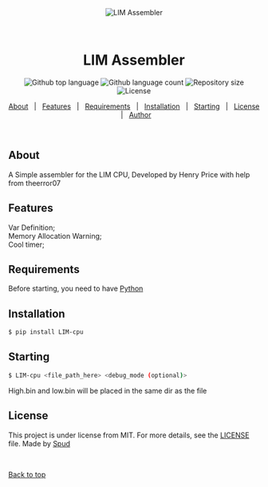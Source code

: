 <div align="center" id="top"> 
  <img src="./asm2bin.png" alt="LIM Assembler" />

  &#xa0;

  <!-- <a href="https://assembler2.netlify.app">Demo</a> -->
</div>

<h1 align="center">LIM Assembler</h1>

<p align="center">
  <img alt="Github top language" src="https://img.shields.io/github/languages/top/Spud304/LIM-Assembler?color=56BEB8">

  <img alt="Github language count" src="https://img.shields.io/github/languages/count/Spud304/LIM-Assembler?color=56BEB8">

  <img alt="Repository size" src="https://img.shields.io/github/repo-size/Spud304/LIM-Assembler?color=56BEB8">

  <img alt="License" src="https://img.shields.io/github/license/Spud304/LIM-Assembler?color=56BEB8">

  <!-- <img alt="Github issues" src="https://img.shields.io/github/issues/{{YOUR_GITHUB_USERNAME}}/assembler2?color=56BEB8" /> -->

  <!-- <img alt="Github forks" src="https://img.shields.io/github/forks/{{YOUR_GITHUB_USERNAME}}/assembler2?color=56BEB8" /> -->

  <!-- <img alt="Github stars" src="https://img.shields.io/github/stars/{{YOUR_GITHUB_USERNAME}}/assembler2?color=56BEB8" /> -->
</p>

<!-- Status -->

<!-- <h4 align="center"> 
	🚧  Assembler2 🚀 Under construction...  🚧
</h4> 

<hr> -->

<p align="center">
  <a href="#about">About</a> &#xa0; | &#xa0; 
  <a href="#features">Features</a> &#xa0; | &#xa0;
  <a href="#requirements">Requirements</a> &#xa0; | &#xa0;
  <a href="#installation">Installation</a> &#xa0; | &#xa0;
  <a href="#starting">Starting</a> &#xa0; | &#xa0;
  <a href="#license">License</a> &#xa0; | &#xa0;
  <a href="https://github.com/Spud304" target="_blank">Author</a>
</p>

<br>

## About ##

A Simple assembler for the LIM CPU, Developed by Henry Price with help from theerror07

## Features ##

Var Definition;\
Memory Allocation Warning;\
Cool timer;

## Requirements ##

Before starting, you need to have [Python](https://www.python.org/)

## Installation ##

```bash
$ pip install LIM-cpu
```

## Starting ##

```bash
$ LIM-cpu <file_path_here> <debug_mode (optional)>
```
High.bin and low.bin will be placed in the same dir as the file

## License ##

This project is under license from MIT. For more details, see the [LICENSE](LICENSE.md) file.
Made by <a href="https://github.com/Spud304" target="_blank">Spud</a>

&#xa0;

<a href="#top">Back to top</a>

